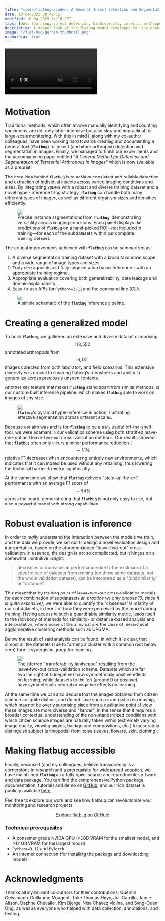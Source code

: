 ```yaml
---
title: "<code>flatbug</code>: A General Insect Detection and Segmentation Model"
date: 10-04-2025 08:42 CET
modified: 10-04-2025 14:16 CET
tags: [deep learning, object detection, biodiversity, insects, arthropods]
description: A deeper look at the flatbug model developed for the paper 'A General Method for Detection and Segmentation of Terrestrial Arthropods in Images'
image: "/flat-bug/gernat-thumbnail.png"
usemathjax: true
---
```


<video loop="true" autoplay="autoplay" muted>
  <source src="/flat-bug/fb_promo.mp4" type="video/mp4">
  Your browser does not support the video tag.
</video>

# Motivation
Traditional methods, which often involve manually identifying and counting specimens, are not only labor-intensive but also slow and impractical for large-scale monitoring. With this in mind I, along with my co-author colleagues, have been working hard towards creating and documenting a general tool (**`flatbug`**) for insect (and other arthropod) detection and segmentation in images. Finally, we managed to finish our experiments and the accompanying paper entitled "*A General Method for Detection and Segmentation of Terrestrial Arthropods in Images*" which is now available as a preprint! 

The core idea behind **`flatbug`** is to achieve consistent and reliable detection and extraction of individual insects across varied imaging conditions and sizes. By integrating `YOLOv8` with a robust and diverse training dataset and a novel hyper-inference tiling strategy, **`flatbug`** can handle both many different types of images, as well as different organism sizes and densities efficiently.

<figure>
    <img src="/flat-bug/prediction_mosaic.jpg">
    <figcaption> Precise instance segmentations from <code style="font-weight: bold;">flatbug</code>, demonstrating versatility across imaging conditions. Each panel displays the predictions of <code style="font-weight: bold;">flatbug</code> on a hand-picked ROI&mdash;not included in training&mdash;for each of the subdatasets within our complete training dataset. </figcaption>
</figure>

The critical improvements achieved with **`flatbug`** can be summarized as:

1. A diverse segmentation training dataset with a broad taxonomic scope and a wide range of image types and sizes.
2. Truly size agnostic and fully segmentation based inference - with an appropriate training regime.
3. Appropriate evaluation covering both generalizability, data leakage and domain explainability.
4. Easy-to-use APIs for `Python>=3.11` and the command line (CLI).

<figure>
    <img src="/flat-bug/inference_flowchart.svg">
    <figcaption> A simple schematic of the <code style="font-weight: bold;">flatbug</code> inference pipeline. </figcaption>
</figure>

# Creating a generalized model
To build **`flatbug`**, we gathered an extensive and diverse dataset comprising $$ 113,550 $$ annotated arthropods from $$ 6,131 $$ images collected from both laboratory and field scenarios. This extensive diversity was crucial to ensuring flatbug’s robustness and ability to generalize across previously unseen contexts.

Another key feature that makes **`flatbug`** stand apart from similar methods, is our custom-built inference pipeline, which makes **`flatbug`** able to work on images of any size. 

<figure>
    <img src="/flat-bug/pyramid_tiling_visualization.png">
    <figcaption> <code style="font-weight: bold;">flatbug</code>'s pyramid hyper-inference in action, illustrating effective segmentation across different scales.</figcaption>
</figure>

Because our aim was and is for **`flatbug`** to be a truly useful off-the-shelf tool, we were adamant in our validation scheme using both stratified leave-one-out and leave-two-out cross-validation methods. Our results showed that **`flatbug`** often only incurs a minor performance reduction ($$ \sim 7.1 \% $$ relative F1 decrease) when encountering entirely new environments, which indicates that it can indeed be used without any retraining, thus lowering the technical barrier-to-entry significantly.

At the same time we show that **`flatbug`** delivers "*state-of-the-art*" performance with an average F1 score of $$ \sim 94 \% $$ across the board, demonstrating that **`flatbug`** is not only easy to use, but also a powerful model with strong capabilities.

# Robust evaluation is inference
In order to *really* understand the interaction between the models we train, and the data we provide, we set out to design a novel evaluation design and interpretation, based on the aforementioned "leave-two-out" cross-validation. In essence, the design is not so complicated, but it hinges on a somewhat unintuitive insight:

> decreases or increases in performance due to the exclusion of a specific pair of datasets from training (on those same datasets, not the whole validation dataset), can be interpreted as a "(dis)similarity" or "distance".

This meant that by training pairs of leave-two-out cross-validation models for each combination of subdatasets *(in practice we only choose 16, since it is quite expensive)*, we were able to quantify the "closeness"/similarity of our subdatasets, in terms of how they were perceived by the model during training. Having access to such a quantifiable similarity metric, lends itself to the rich body of methods for similarity- or distance-based analysis and interpretation, where some of the simplest are the class of hierarchical agglomerative clustering methods such as UPGMA. 

Below the result of said analysis can be found, in which it is clear, that almost all the datasets (due to forming a cluster with a common root below zero) form a synergistic group for learning. 

<figure>
    <img src="/flat-bug/leave_two_out_tree.png">
    <figcaption> The inferred "transferability landscape" resulting from the leave-two-out cross-validation scheme. Datasets which are far two the right of 0 (negative) have symmetrically positive effects on learning, while datasets to the left (around 0 or positive) have symmetrically neutral or negative effects on learning. </figcaption>
</figure>

At the same time we can also deduce that the images obtained from citizen science are quite distinct, and do not have such a synergistic relationship, which may not be overly surprising since from a qualitative point of view these images are more diverse and "harder", in the sense that it requires a broader contextual understanding of the non-standardized conditions with which citizen science images are naturally taken within (extremely varying image quality, viewing angles, background compositions, etc.) to accurately distinguish subject (arthropods) from noise (leaves, flowers, skin, clothing).


# Making flatbug accessible
Finally, because I (and my colleagues) believe transparency is a cornerstone in research and a prerequisite for widespread adoption, we have maintained **`flatbug`** as a fully open-source and reproducible software and data package. You can find the comprehensive Python package, documentation, tutorials and demo on [GitHub](https://github.com/darsa-group/flat-bug/), and our rich dataset is publicly available [here](https://doi.org/10.5281/zenodo.14761447). 

Feel free to explore our work and see how flatbug can revolutionize your monitoring and research projects:

<a href="https://github.com/darsa-group/flat-bug/" style="text-decoration: underline; text-align: center; display: block;"> Explore flatbug on GitHub! </a>

### Technical prerequisites
* A consumer grade NVIDA GPU (>2GB VRAM for the smallest model, and >12 GB VRAM for the largest model)
* `Python>=3.11` and `PyTorch`
* An internet connection (for installing the package and downloading models)

# Acknowledgments
Thanks all my brilliant co-authors for their contributions: Quentin Geissmann, Guillaume Mougeot, Toke Thomas Høye, Juli Carrillo, Jamie Alison, Daphne Chevalier, Kim Bjerge, Nisa Chavez Molina, and Song-Quan Ong, as well as everyone who helped with data collection, annotations, and testing.